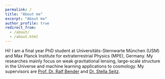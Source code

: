 ```yaml
---
permalink: /
title: "About me"
excerpt: "About me"
author_profile: true
redirect_from: 
  - /about/
  - /about.html
---
```


Hi! I am a final year PhD student at Universitäts-Sternwarte München (USM) and Max Planck Institute for extraterrestrial Physics (MPE), Germany. My researches mainly focus on weak gravitational lensing, large-scale structure in the Universe and machine learning applications to cosmology. My supervisors are [Prof. Dr. Ralf Bender](https://www.mpe.mpg.de/~bender/) and [Dr. Stella Seitz](https://www.usm.lmu.de/~stella/stella.html). 
